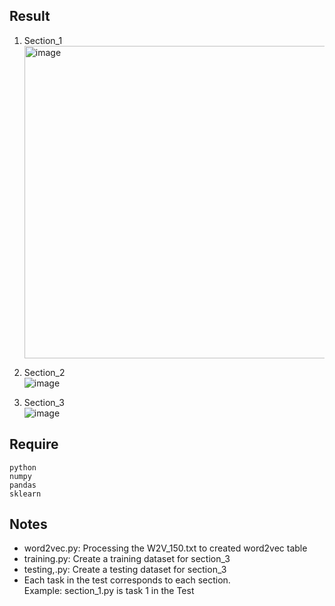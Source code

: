 ## Result
1. Section_1\
   <img width="500" alt="image" src="https://github.com/Vital1162/WORD-SIMILARITY-AND-SYNONYM-ANTONYM-CLASSIFICATION/assets/98259769/e85201c4-f9e7-4fb4-81f3-ed32d98a0416">
2. Section_2\
   ![image](https://github.com/Vital1162/WORD-SIMILARITY-AND-SYNONYM-ANTONYM-CLASSIFICATION/assets/98259769/83795561-f0e9-4812-bc11-88fc6d98d737)

3. Section_3\
   ![image](https://github.com/Vital1162/WORD-SIMILARITY-AND-SYNONYM-ANTONYM-CLASSIFICATION/assets/98259769/10b868b7-0991-446f-8d43-95aae999484a)


## Require 
```
python
numpy
pandas
sklearn
```
## Notes
- word2vec.py: Processing the W2V_150.txt to created word2vec table
- training.py: Create a training dataset for section_3
- testing,.py: Create a testing dataset for section_3
- Each task in the test corresponds to each section.\
Example: section_1.py is task 1 in the Test

